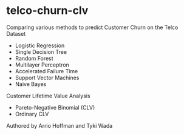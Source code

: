 # telco-churn-clv

Comparing various methods to predict Customer Churn on the Telco Dataset

- Logistic Regression
- Single Decision Tree
- Random Forest
- Multilayer Perceptron
- Accelerated Failure Time
- Support Vector Machines
- Naive Bayes

Customer Lifetime Value Analysis

- Pareto-Negative Binomial (CLV)
- Ordinary CLV

Authored by Arrio Hoffman and Tyki Wada

